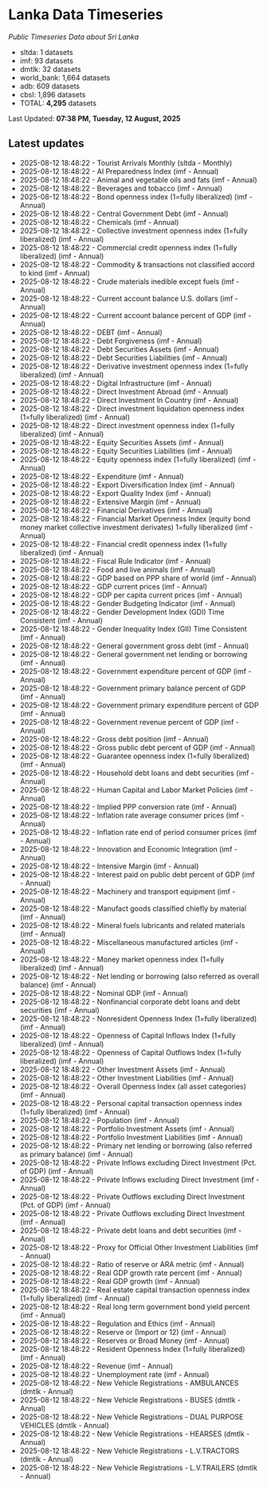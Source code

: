 # Lanka Data Timeseries
*Public Timeseries Data about Sri Lanka*

* sltda: 1 datasets
* imf: 93 datasets
* dmtlk: 32 datasets
* world_bank: 1,664 datasets
* adb: 609 datasets
* cbsl: 1,896 datasets
* TOTAL: **4,295** datasets

Last Updated: **07:38 PM, Tuesday, 12 August, 2025**

## Latest updates

* 2025-08-12 18:48:22 - Tourist Arrivals Monthly (sltda - Monthly)
* 2025-08-12 18:48:22 - AI Preparedness Index (imf - Annual)
* 2025-08-12 18:48:22 - Animal and vegetable oils and fats (imf - Annual)
* 2025-08-12 18:48:22 - Beverages and tobacco (imf - Annual)
* 2025-08-12 18:48:22 - Bond openness index (1=fully liberalized) (imf - Annual)
* 2025-08-12 18:48:22 - Central Government Debt (imf - Annual)
* 2025-08-12 18:48:22 - Chemicals (imf - Annual)
* 2025-08-12 18:48:22 - Collective investment openness index (1=fully liberalized) (imf - Annual)
* 2025-08-12 18:48:22 - Commercial credit openness index (1=fully liberalized) (imf - Annual)
* 2025-08-12 18:48:22 - Commodity & transactions not classified accord to kind (imf - Annual)
* 2025-08-12 18:48:22 - Crude materials inedible except fuels (imf - Annual)
* 2025-08-12 18:48:22 - Current account balance U.S. dollars (imf - Annual)
* 2025-08-12 18:48:22 - Current account balance percent of GDP (imf - Annual)
* 2025-08-12 18:48:22 - DEBT (imf - Annual)
* 2025-08-12 18:48:22 - Debt Forgiveness (imf - Annual)
* 2025-08-12 18:48:22 - Debt Securities Assets (imf - Annual)
* 2025-08-12 18:48:22 - Debt Securities Liabilities (imf - Annual)
* 2025-08-12 18:48:22 - Derivative investment openness index (1=fully liberalized) (imf - Annual)
* 2025-08-12 18:48:22 - Digital Infrastructure (imf - Annual)
* 2025-08-12 18:48:22 - Direct Investment Abroad (imf - Annual)
* 2025-08-12 18:48:22 - Direct Investment In Country (imf - Annual)
* 2025-08-12 18:48:22 - Direct investment liquidation openness index (1=fully liberalized) (imf - Annual)
* 2025-08-12 18:48:22 - Direct investment openness index (1=fully liberalized) (imf - Annual)
* 2025-08-12 18:48:22 - Equity Securities Assets (imf - Annual)
* 2025-08-12 18:48:22 - Equity Securities Liabilities (imf - Annual)
* 2025-08-12 18:48:22 - Equity openness index (1=fully liberalized) (imf - Annual)
* 2025-08-12 18:48:22 - Expenditure (imf - Annual)
* 2025-08-12 18:48:22 - Export Diversification Index (imf - Annual)
* 2025-08-12 18:48:22 - Export Quality Index (imf - Annual)
* 2025-08-12 18:48:22 - Extensive Margin (imf - Annual)
* 2025-08-12 18:48:22 - Financial Derivatives (imf - Annual)
* 2025-08-12 18:48:22 - Financial Market Openness Index (equity bond money market collective investment derivates) 1=fully liberalized (imf - Annual)
* 2025-08-12 18:48:22 - Financial credit openness index (1=fully liberalized) (imf - Annual)
* 2025-08-12 18:48:22 - Fiscal Rule Indicator (imf - Annual)
* 2025-08-12 18:48:22 - Food and live animals (imf - Annual)
* 2025-08-12 18:48:22 - GDP based on PPP share of world (imf - Annual)
* 2025-08-12 18:48:22 - GDP current prices (imf - Annual)
* 2025-08-12 18:48:22 - GDP per capita current prices (imf - Annual)
* 2025-08-12 18:48:22 - Gender Budgeting Indicator (imf - Annual)
* 2025-08-12 18:48:22 - Gender Development Index (GDI) Time Consistent (imf - Annual)
* 2025-08-12 18:48:22 - Gender Inequality Index (GII) Time Consistent (imf - Annual)
* 2025-08-12 18:48:22 - General government gross debt (imf - Annual)
* 2025-08-12 18:48:22 - General government net lending or borrowing (imf - Annual)
* 2025-08-12 18:48:22 - Government expenditure percent of GDP (imf - Annual)
* 2025-08-12 18:48:22 - Government primary balance percent of GDP (imf - Annual)
* 2025-08-12 18:48:22 - Government primary expenditure percent of GDP (imf - Annual)
* 2025-08-12 18:48:22 - Government revenue percent of GDP (imf - Annual)
* 2025-08-12 18:48:22 - Gross debt position (imf - Annual)
* 2025-08-12 18:48:22 - Gross public debt percent of GDP (imf - Annual)
* 2025-08-12 18:48:22 - Guarantee openness index (1=fully liberalized) (imf - Annual)
* 2025-08-12 18:48:22 - Household debt loans and debt securities (imf - Annual)
* 2025-08-12 18:48:22 - Human Capital and Labor Market Policies (imf - Annual)
* 2025-08-12 18:48:22 - Implied PPP conversion rate (imf - Annual)
* 2025-08-12 18:48:22 - Inflation rate average consumer prices (imf - Annual)
* 2025-08-12 18:48:22 - Inflation rate end of period consumer prices (imf - Annual)
* 2025-08-12 18:48:22 - Innovation and Economic Integration (imf - Annual)
* 2025-08-12 18:48:22 - Intensive Margin (imf - Annual)
* 2025-08-12 18:48:22 - Interest paid on public debt percent of GDP (imf - Annual)
* 2025-08-12 18:48:22 - Machinery and transport equipment (imf - Annual)
* 2025-08-12 18:48:22 - Manufact goods classified chiefly by material (imf - Annual)
* 2025-08-12 18:48:22 - Mineral fuels lubricants and related materials (imf - Annual)
* 2025-08-12 18:48:22 - Miscellaneous manufactured articles (imf - Annual)
* 2025-08-12 18:48:22 - Money market openness index (1=fully liberalized) (imf - Annual)
* 2025-08-12 18:48:22 - Net lending or borrowing (also referred as overall balance) (imf - Annual)
* 2025-08-12 18:48:22 - Nominal GDP (imf - Annual)
* 2025-08-12 18:48:22 - Nonfinancial corporate debt loans and debt securities (imf - Annual)
* 2025-08-12 18:48:22 - Nonresident Openness Index (1=fully liberalized) (imf - Annual)
* 2025-08-12 18:48:22 - Openness of Capital Inflows Index (1=fully liberalized) (imf - Annual)
* 2025-08-12 18:48:22 - Openness of Capital Outflows Index (1=fully liberalized) (imf - Annual)
* 2025-08-12 18:48:22 - Other Investment Assets (imf - Annual)
* 2025-08-12 18:48:22 - Other Investment Liabilities (imf - Annual)
* 2025-08-12 18:48:22 - Overall Openness Index (all asset categories) (imf - Annual)
* 2025-08-12 18:48:22 - Personal capital transaction openness index (1=fully liberalized) (imf - Annual)
* 2025-08-12 18:48:22 - Population (imf - Annual)
* 2025-08-12 18:48:22 - Portfolio Investment Assets (imf - Annual)
* 2025-08-12 18:48:22 - Portfolio Investment Liabilities (imf - Annual)
* 2025-08-12 18:48:22 - Primary net lending or borrowing (also referred as primary balance) (imf - Annual)
* 2025-08-12 18:48:22 - Private Inflows excluding Direct Investment (Pct. of GDP) (imf - Annual)
* 2025-08-12 18:48:22 - Private Inflows excluding Direct Investment (imf - Annual)
* 2025-08-12 18:48:22 - Private Outflows excluding Direct Investment (Pct. of GDP) (imf - Annual)
* 2025-08-12 18:48:22 - Private Outflows excluding Direct Investment (imf - Annual)
* 2025-08-12 18:48:22 - Private debt loans and debt securities (imf - Annual)
* 2025-08-12 18:48:22 - Proxy for Official Other Investment Liabilities (imf - Annual)
* 2025-08-12 18:48:22 - Ratio of reserve or ARA metric (imf - Annual)
* 2025-08-12 18:48:22 - Real GDP growth rate percent (imf - Annual)
* 2025-08-12 18:48:22 - Real GDP growth (imf - Annual)
* 2025-08-12 18:48:22 - Real estate capital transaction openness index (1=fully liberalized) (imf - Annual)
* 2025-08-12 18:48:22 - Real long term government bond yield percent (imf - Annual)
* 2025-08-12 18:48:22 - Regulation and Ethics (imf - Annual)
* 2025-08-12 18:48:22 - Reserve or (Import or 12) (imf - Annual)
* 2025-08-12 18:48:22 - Reserves or Broad Money (imf - Annual)
* 2025-08-12 18:48:22 - Resident Openness Index (1=fully liberalized) (imf - Annual)
* 2025-08-12 18:48:22 - Revenue (imf - Annual)
* 2025-08-12 18:48:22 - Unemployment rate (imf - Annual)
* 2025-08-12 18:48:22 - New Vehicle Registrations - AMBULANCES (dmtlk - Annual)
* 2025-08-12 18:48:22 - New Vehicle Registrations - BUSES (dmtlk - Annual)
* 2025-08-12 18:48:22 - New Vehicle Registrations - DUAL PURPOSE VEHICLES (dmtlk - Annual)
* 2025-08-12 18:48:22 - New Vehicle Registrations - HEARSES (dmtlk - Annual)
* 2025-08-12 18:48:22 - New Vehicle Registrations - L.V.TRACTORS (dmtlk - Annual)
* 2025-08-12 18:48:22 - New Vehicle Registrations - L.V.TRAILERS (dmtlk - Annual)